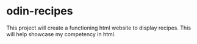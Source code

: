 # odin-recipes
This project will create a functioning html website to display recipes. This will help showcase my competency in html.
